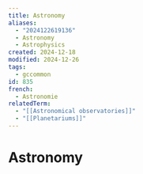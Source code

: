 ```yaml
---
title: Astronomy
aliases:
  - "2024122619136"
  - Astronomy
  - Astrophysics
created: 2024-12-18
modified: 2024-12-26
tags:
  - gccommon
id: 835
french:
  - Astronomie
relatedTerm:
  - "[[Astronomical observatories]]"
  - "[[Planetariums]]"
---
```

# Astronomy
